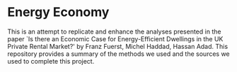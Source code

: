 # Energy Economy
This is an attempt to replicate and enhance the analyses presented in the paper `Is there an Economic Case for Energy-Efficient Dwellings in the UK Private Rental Market?' by Franz Fuerst, Michel Haddad, Hassan Adad. This repository provides a summary of the methods we used and the sources we used to complete this project.

